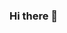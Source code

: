 ### Hi there 👋

<!--
**DataAthleteChamp/DataAthleteChamp** is a ✨ _special_ ✨ repository because its `README.md` (this file) appears on your GitHub profile.

Here are some ideas to get you started:

- 🔭 I’m currently working on ...
- 🌱 I’m currently learning ...
- 👯 I’m looking to collaborate on ...
- 🤔 I’m looking for help with ...
- 💬 Ask me about ...
- 📫 How to reach me: jakubpiotrowski@poczta.fm
- 😄 Pronouns: ...
- ⚡ Fun fact: ...
-->

